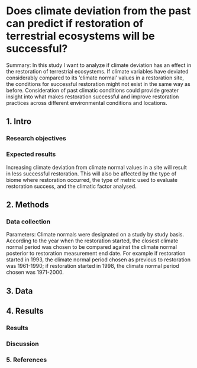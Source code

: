 # Does climate deviation from the past can predict if restoration of terrestrial ecosystems will be successful? 

Summary: In this study I want to analyze if climate deviation has an effect in the restoration of terrestrial ecosystems.  If climate variables have deviated considerably compared to its ‘climate normal’ values in a restoration site, the conditions for successful restoration might not exist in the same way as before. Consideration of past climatic conditions could provide greater insight into what makes restoration successful and improve restoration practices across different environmental conditions and locations.  

## 1. Intro

### Research objectives

### Expected results

Increasing climate deviation from climate normal values in a site will result in less successful restoration. This will also be affected by the type of biome 
where restoration occurred, the type of metric used to evaluate restoration success, and the climatic factor analysed. 

## 2. Methods

### Data collection

Parameters: Climate normals were designated on a study by study basis. According to the year when the restoration started, the closest 
climate normal period was chosen to be compared against the climate normal posterior to restoration measurement end date. For example if 
restoration started in 1993, the climate normal period chosen as previous to restoration was 1961-1990; if restoration started in 1998, the 
climate normal period chosen was 1971-2000. 

## 3. Data

## 4. Results

### Results

### Discussion

### 5. References




